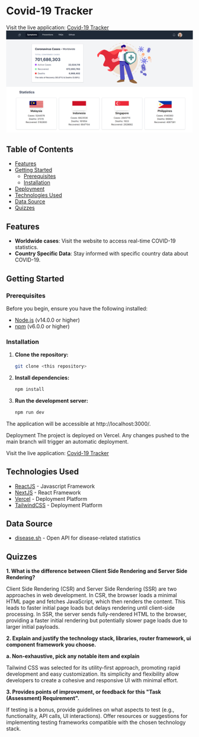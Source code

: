 # Covid-19 Tracker

Visit the live application: [Covid-19 Tracker](https://covid19-tracker-opal.vercel.app/)
![Covid-19](https://github.com/haikali3/covid19-tracker/blob/master/src/assets/screenshot%20web%202.png)


## Table of Contents

- [Features](#features)
- [Getting Started](#getting-started)
  - [Prerequisites](#prerequisites)
  - [Installation](#installation)
- [Deployment](#deployment)
- [Technologies Used](#technologies-used)
- [Data Source](#data-source)
- [Quizzes](#quizzes)

## Features

- **Worldwide cases**: Visit the website to access real-time COVID-19 statistics.
- **Country Specific Data**: Stay informed with specific country data about COVID-19.

## Getting Started

### Prerequisites

Before you begin, ensure you have the following installed:

- [Node.js](https://nodejs.org/) (v14.0.0 or higher)
- [npm](https://www.npmjs.com/) (v6.0.0 or higher)

### Installation

1. **Clone the repository:**

   ```bash
   git clone <this repository>

2. **Install dependencies:**

   ```bash
   npm install

3. **Run the development server:**

    ```bash
    npm run dev

The application will be accessible at http://localhost:3000/.

Deployment
The project is deployed on Vercel. Any changes pushed to the main branch will trigger an automatic deployment.

Visit the live application: [Covid-19 Tracker](https://covid19-tracker-opal.vercel.app/)

## Technologies Used
- [ReactJS](https://react.dev/) - Javascript Framework
- [NextJS](https://nextjs.org/) - React Framework
- [Vercel](https://vercel.com/dashboard) - Deployment Platform
- [TailwindCSS](https://tailwindcss.com/docs/installation) - Deployment Platform

## Data Source
- [disease.sh](https://disease.sh/docs/) - Open API for disease-related statistics

## Quizzes
**1. What is the difference between Client Side Rendering and Server Side Rendering?**

Client Side Rendering (CSR) and Server Side Rendering (SSR) are two approaches in web development. In CSR, the browser loads a minimal HTML page and fetches JavaScript, which then renders the content. This leads to faster initial page loads but delays rendering until client-side processing. In SSR, the server sends fully-rendered HTML to the browser, providing a faster initial rendering but potentially slower page loads due to larger initial payloads.


**2. Explain and justify the technology stack, libraries, router framework, ui component framework you choose.**

**a. Non-exhaustive, pick any notable item and explain**


Tailwind CSS was selected for its utility-first approach, promoting rapid development and easy customization. Its simplicity and flexibility allow developers to create a cohesive and responsive UI with minimal effort.


**3. Provides points of improvement, or feedback for this "Task (Assessment) Requirement".**

If testing is a bonus, provide guidelines on what aspects to test (e.g., functionality, API calls, UI interactions). Offer resources or suggestions for implementing testing frameworks compatible with the chosen technology stack.

